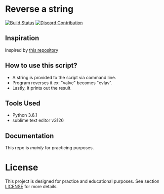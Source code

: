 # Reverse a string

[![Build Status](https://travis-ci.org/atrestis/Reserve.svg?branch=master)](https://travis-ci.org/atrestis/Reserve)
[![Discord Contribution](https://img.shields.io/badge/Discord-Contribution-blue.svg?branch=master)](https://discord.gg/36ZDpPY)

## Inspiration

Inspired by [this repository](https://github.com/karan/Projects)

## How to use this script?

- A string is provided to the script via command line.
- Program reverses it ex: "valve" becomes "evlav".
- Lastly, it prints out the result.

## Tools Used 

- Python 3.6.1
- sublime text editor v3126


## Documentation 

This repo is *mainly* for practicing purposes.

# License 

This project is designed for practice and educational purposes.
See section [LICENSE][] for more details. 

[LICENSE]: LICENSE.md


